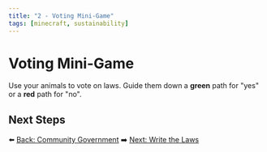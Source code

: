 ```yaml
---
title: "2 - Voting Mini-Game"
tags: [minecraft, sustainability]
---
```

# Voting Mini-Game

Use your animals to vote on laws. Guide them down a **green** path for "yes" or a **red** path for "no".

## Next Steps

⬅️ [Back: Community Government](/sustainability_lab/Day-5/00_government)
➡️ [Next: Write the Laws](/sustainability_lab/Day-5/02_write_laws)
